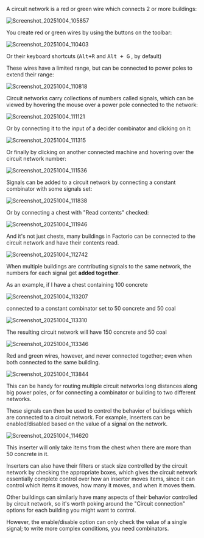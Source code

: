 
A circuit network is a red or green wire which connects 2 or more buildings:

![Screenshot_20251004_105857](attachments/Screenshot_20251004_105857.png)

You create red or green wires by using the buttons on the toolbar:

![Screenshot_20251004_110403](attachments/Screenshot_20251004_110403.png)

Or their keyboard shortcuts (<kbd>Alt+R</kbd> and <kbd>Alt + G</kbd> , by default)

These wires have a limited range, but can be connected to power poles to extend their range:

![Screenshot_20251004_110818](attachments/Screenshot_20251004_110818.png)

Circuit networks carry collections of numbers called signals, which can be viewed by hovering the mouse over a power pole connected to the network:

![Screenshot_20251004_111121](attachments/Screenshot_20251004_111121.png)

Or by connecting it to the input of a decider combinator and clicking on it:

![Screenshot_20251004_111315](attachments/Screenshot_20251004_111315.png)

Or finally by clicking on another connected machine and hovering over the circuit network number:

![Screenshot_20251004_111536](attachments/Screenshot_20251004_111536.png)

Signals can be added to a circuit network by connecting a constant combinator with some signals set:

![Screenshot_20251004_111838](attachments/Screenshot_20251004_111838.png)

Or by connecting a chest with "Read contents" checked:

![Screenshot_20251004_111946](attachments/Screenshot_20251004_111946.png)

And it's not just chests, many buildings in Factorio can be connected to the circuit network and have their contents read.

![Screenshot_20251004_112742](attachments/Screenshot_20251004_112742.png)

When multiple buildings are contributing signals to the same network, the numbers for each signal get **added together**.

As an example, if I have a chest containing 100 concrete

![Screenshot_20251004_113207](attachments/Screenshot_20251004_113207.png)

connected to a constant combinator set to 50 concrete and 50 coal

![Screenshot_20251004_113310](attachments/Screenshot_20251004_113310.png)

The resulting circuit network will have 150 concrete and 50 coal

![Screenshot_20251004_113346](attachments/Screenshot_20251004_113346.png)

Red and green wires, however, and never connected together; even when both connected to the same building.

![Screenshot_20251004_113844](attachments/Screenshot_20251004_113844.png)

This can be handy for routing multiple circuit networks long distances along big power poles, or for connecting a combinator or building to two different networks.

These signals can then be used to control the behavior of buildings which are connected to a circuit network. For example, inserters can be enabled/disabled based on the value of a signal on the network.

![Screenshot_20251004_114620](attachments/Screenshot_20251004_114620.png)

This inserter will only take items from the chest when there are more than 50 concrete in it.

Inserters can also have their filters or stack size controlled by the circuit network by checking the appropriate boxes, which gives the circuit network essentially complete control over how an inserter moves items, since it can control which items it moves, how many it moves, and when it moves them.

Other buildings can similarly have many aspects of their behavior controlled by circuit network, so it's worth poking around the "Circuit connection" options for each building you might want to control.

However, the enable/disable option can only check the value of a single signal; to write more complex conditions, you need combinators.